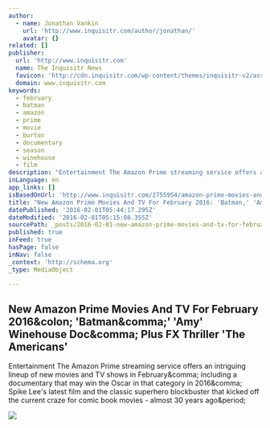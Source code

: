 ```yaml
---
author:
  - name: Jonathan Vankin
    url: 'http://www.inquisitr.com/author/jonathan/'
    avatar: {}
related: []
publisher:
  url: 'http://www.inquisitr.com'
  name: The Inquisitr News
  favicon: 'http://cdn.inquisitr.com/wp-content/themes/inquisitr-v2/assets/dist/images/logos/favicon.ico'
  domain: www.inquisitr.com
keywords:
  - february
  - batman
  - amazon
  - prime
  - movie
  - burton
  - documentary
  - season
  - winehouse
  - film
description: "Entertainment The Amazon Prime streaming service offers an intriguing lineup of new movies and TV shows in February, including a documentary that may win the Oscar in that category in 2016, Spike Lee's latest film and the classic superhero blockbuster that kicked off the current craze for comic book movies - almost 30 years ago."
inLanguage: en
app_links: []
isBasedOnUrl: 'http://www.inquisitr.com/2755954/amazon-prime-movies-and-tv-february-2016/'
title: "New Amazon Prime Movies And TV For February 2016: 'Batman,' 'Amy' Winehouse Doc, Plus FX Thriller 'The Americans'"
datePublished: '2016-02-01T05:44:17.295Z'
dateModified: '2016-02-01T05:15:08.355Z'
sourcePath: _posts/2016-02-01-new-amazon-prime-movies-and-tv-for-february-2016-batman.md
published: true
inFeed: true
hasPage: false
inNav: false
_context: 'http://schema.org'
_type: MediaObject

---
```

<article style=""><h1>New Amazon Prime Movies And TV For February 2016&amp;colon; 'Batman&amp;comma;' 'Amy' Winehouse Doc&amp;comma; Plus FX Thriller 'The Americans'</h1><p>Entertainment The Amazon Prime streaming service offers an intriguing lineup of new movies and TV shows in February&amp;comma; including a documentary that may win the Oscar in that category in 2016&amp;comma; Spike Lee's latest film and the classic superhero blockbuster that kicked off the current craze for comic book movies - almost 30 years ago&amp;period;</p><img src="http://cdn.inquisitr.com/wp-content/uploads/2016/01/Amazon-Prime-Movies-And-TV-Batman-1989.jpg" /></article>